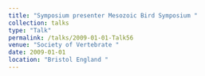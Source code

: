 ```yaml
---
title: "Symposium presenter Mesozoic Bird Symposium "
collection: talks
type: "Talk"
permalink: /talks/2009-01-01-Talk56
venue: "Society of Vertebrate "
date: 2009-01-01
location: "Bristol England "
---
```


